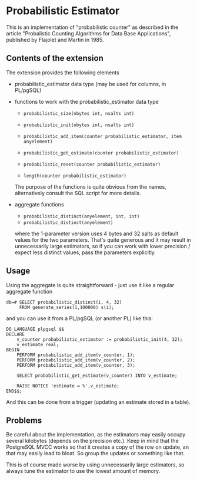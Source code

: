 Probabilistic Estimator
=======================

This is an implementation of "probabilistic counter" as described in the
article "Probalistic Counting Algorithms for Data Base Applications",
published by Flajolet and Martin in 1985.


Contents of the extension
-------------------------
The extension provides the following elements

* probabilistic_estimator data type (may be used for columns, in PL/pgSQL)

* functions to work with the probabilistic_estimator data type

    * `probabilistic_size(nbytes int, nsalts int)`
    * `probabilistic_init(nbytes int, nsalts int)`

    * `probabilistic_add_item(counter probabilistic_estimator, item anyelement)`

    * `probabilistic_get_estimate(counter probabilistic_estimator)`
    * `probabilistic_reset(counter probabilistic_estimator)`

    * `length(counter probabilistic_estimator)`

  The purpose of the functions is quite obvious from the names,
  alternatively consult the SQL script for more details.

* aggregate functions 

    * `probabilistic_distinct(anyelement, int, int)`
    * `probabilistic_distinct(anyelement)`

  where the 1-parameter version uses 4 bytes and 32 salts as
  default values for the two parameters. That's quite generous
  and it may result in unnecessarily large estimators, so if you
  can work with lower precision / expect less distinct values,
  pass the parameters explicitly.


Usage
-----
Using the aggregate is quite straightforward - just use it like a
regular aggregate function

    db=# SELECT probabilistic_distinct(i, 4, 32)
         FROM generate_series(1,100000) s(i);

and you can use it from a PL/pgSQL (or another PL) like this:

    DO LANGUAGE plpgsql $$
    DECLARE
        v_counter probabilistic_estimator := probabilistic_init(4, 32);
        v_estimate real;
    BEGIN
        PERFORM probabilistic_add_item(v_counter, 1);
        PERFORM probabilistic_add_item(v_counter, 2);
        PERFORM probabilistic_add_item(v_counter, 3);

        SELECT probabilistic_get_estimate(v_counter) INTO v_estimate;

        RAISE NOTICE 'estimate = %',v_estimate;
    END$$;

And this can be done from a trigger (updating an estimate stored
in a table).


Problems
--------
Be careful about the implementation, as the estimators may easily
occupy several kilobytes (depends on the precision etc.). Keep in
mind that the PostgreSQL MVCC works so that it creates a copy of
the row on update, an that may easily lead to bloat. So group the
updates or something like that.

This is of course made worse by using unnecessarily large estimators,
so always tune the estimator to use the lowest amount of memory.

